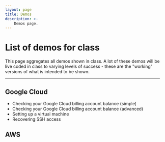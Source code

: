 ```yaml
---
layout: page
title: Demos
description: >-
    Demos page.
---
```


# List of demos for class

This page aggregates all demos shown in class.  A lot of these demos will be live coded in class to varying levels of success - these are the "working" versions of what is intended to be shown.

---

## Google Cloud

* Checking your Google Cloud billing account balance (simple)
* Checking your Google Cloud billing account balance (advanced)
* Setting up a virtual machine
* Recovering SSH access

## AWS